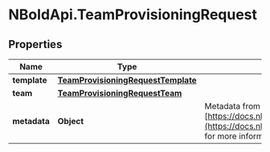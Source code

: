# NBoldApi.TeamProvisioningRequest

## Properties

Name | Type | Description | Notes
------------ | ------------- | ------------- | -------------
**template** | [**TeamProvisioningRequestTemplate**](TeamProvisioningRequestTemplate.md) |  | [optional] 
**team** | [**TeamProvisioningRequestTeam**](TeamProvisioningRequestTeam.md) |  | [optional] 
**metadata** | **Object** | Metadata from the app client as a JSON object. See [https://docs.nbold.co/api/reference/Models/AppMetadata](https://docs.nbold.co/api/reference/Models/VirtualAppMetadata) for more information. | [optional] 


